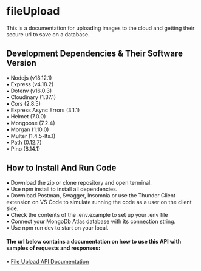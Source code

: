 # fileUpload

This is a documentation for uploading images to the cloud and getting their secure url to save on a database.

## Development Dependencies & Their Software Version
• Nodejs (v18.12.1) <br>
• Express (v4.18.2) <br> 
• Dotenv (v16.0.3) <br>
• Cloudinary (1.37.1) <br>
• Cors (2.8.5) <br>
• Express Async Errors (3.1.1) <br>
• Helmet (7.0.0) <br>
• Mongoose (7.2.4) <br>
• Morgan (1.10.0) <br>
• Multer (1.4.5-lts.1) <br>
• Path (0.12.7) <br>
• Pino (8.14.1) <br>

## How to Install And Run Code
• Download the zip or clone repository and open terminal. <br>
• Use npm install to install all dependencies. <br>
• Download Postman, Swagger, Insomnia or use the Thunder Client extension on VS Code to simulate running the code as a user on the client side. <br>
• Check the contents of the .env.example to set up your .env file <br>
• Connect your MongoDb Atlas database with its connection string. <br>
• Use npm run dev to start on your local.

#### The url below contains a documentation on how to use this API with samples of requests and responses:
 • [File Upload API Documentation](https://file-upload-phar.onrender.com/api/v1/docs)